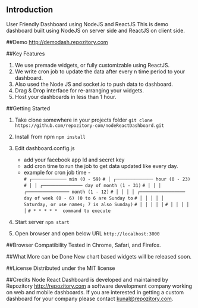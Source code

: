 ## Introduction
User Friendly Dashboard using NodeJS and ReactJS
This is demo dashboard built using NodeJS on server side and ReactJS on client side. 


##Demo
<http://demodash.repozitory.com>


##Key Features

1. We use premade widgets, or fully customizable using ReactJS.
2. We write cron job to update the data after every n time period to your dashboard.
3. Also used the Node JS and socket.io to push data to dashboard.
4. Drag & Drop interface for re-arranging your widgets.
5. Host your dashboards in less than 1 hour.


##Getting Started

1. Take clone somewhere in your projects folder
 ```git clone https://github.com/repozitory-com/nodeReactDashboard.git```
2. Install from npm
```npm install```
3. Edit dashboard.config.js 
	- add your facebook app Id and secret key
	- add cron time to run the job to get data updated like every day.
	- example for cron job time -  
	```# ┌───────────── min (0 - 59)```
	```# │ ┌────────────── hour (0 - 23)```
	```# │ │ ┌─────────────── day of month (1 - 31)```
	```# │ │ │ ┌──────────────── month (1 - 12)```
	```# │ │ │ │ ┌───────────────── day of week (0 - 6) (0 to 6 are Sunday to```
	```# │ │ │ │ │                  Saturday, or use names; 7 is also Sunday)```
	```# │ │ │ │ │```
	```# │ │ │ │ │```
	```# * * * * *  command to execute```

4. Start server
```npm start```
5. Open browser and open below URL
```http://localhost:3000```



##Browser Compatibility
Tested in Chrome, Safari, and Firefox.


##What More can be Done
New chart based widgets will be released soon.


##License
Distributed under the MIT license


##Credits
Node React Dashboard is developed and maintained by Repozitory <http://repozitory.com> a software development company working on web and mobile dashboards. If you are interested in getting a custom dashboard for your company please contact kunal@repozitory.com.
